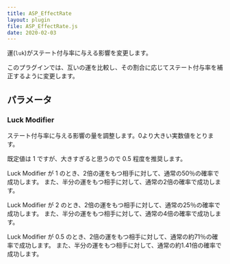 ```yaml
---
title: ASP_EffectRate
layout: plugin
file: ASP_EffectRate.js
date: 2020-02-03
---
```


運(`luk`)がステート付与率に与える影響を変更します。

このプラグインでは、互いの運を比較し、その割合に応じてステート付与率を補正するように変更します。

## パラメータ

### Luck Modifier

ステート付与率に与える影響の量を調整します。0より大きい実数値をとります。

既定値は 1 ですが、大きすぎると思うので 0.5 程度を推奨します。

Luck Modifier が 1 のとき、2倍の運をもつ相手に対して、通常の50％の確率で成功します。
また、半分の運をもつ相手に対して、通常の2倍の確率で成功します。

Luck Modifier が 2 のとき、2倍の運をもつ相手に対して、通常の25％の確率で成功します。
また、半分の運をもつ相手に対して、通常の4倍の確率で成功します。

Luck Modifier が 0.5 のとき、2倍の運をもつ相手に対して、通常の約71％の確率で成功します。
また、半分の運をもつ相手に対して、通常の約1.41倍の確率で成功します。
